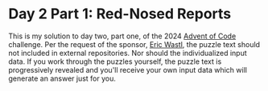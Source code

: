 # Day 2 Part 1: Red-Nosed Reports

This is my solution to day two, part one, of the 2024 [Advent of Code](https://adventofcode.com/) challenge. Per
the request of the sponsor, [Eric Wastl](https://was.tl/), the puzzle text should not included in external repositories.
Nor should the individualized input data. If you work through the puzzles yourself, the puzzle text is progressively
revealed and you'll receive your own input data which will generate an answer just for you.

